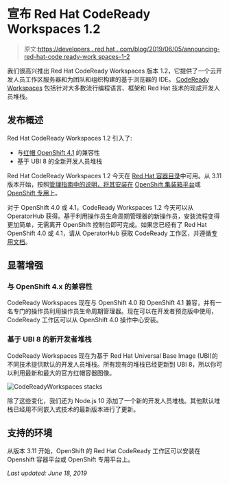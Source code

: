 # 宣布 Red Hat CodeReady Workspaces 1.2

> 原文:[https://developers . red hat . com/blog/2019/06/05/announcing-red-hat-code ready-work spaces-1-2](https://developers.redhat.com/blog/2019/06/05/announcing-red-hat-codeready-workspaces-1-2)

我们很高兴推出 Red Hat CodeReady Workspaces 版本 1.2，它提供了一个云开发人员工作区服务器和为团队和组织构建的基于浏览器的 IDE。 [CodeReady Workspaces](https://developers.redhat.com/products/codeready-workspaces/overview) 包括针对大多数流行编程语言、框架和 Red Hat 技术的现成开发人员堆栈。

## **发布概述**

Red Hat CodeReady Workspaces 1.2 引入了:

*   与[红帽 OpenShift 4.1](https://developers.redhat.com/openshift/) 的兼容性
*   基于 UBI 8 的全新开发人员堆栈

Red Hat CodeReady Workspaces 1.2 今天在 [Red Hat 容器目录](https://access.redhat.com/containers/)中可用。从 3.11 版本开始，按照[管理指南中的说明，将其安装在](https://access.redhat.com/documentation/en-us/red_hat_codeready_workspaces/1.2/html/administration_guide/installing_codeready-workspaces) [OpenShift 集装箱平台](https://developers.redhat.com/openshift/)或 [OpenShift 专用](https://www.openshift.com/products/dedicated/)上。

对于 OpenShift 4.0 或 4.1，CodeReady Workspaces 1.2 今天可以从 OperatorHub 获得。基于利用操作员生命周期管理器的新操作员，安装流程变得更加简单，无需离开 OpenShift 控制台即可完成。如果您已经有了 Red Hat OpenShift 4.0 或 4.1，请从 OperatorHub 获取 CodeReady 工作区，并遵循[专用文档](https://access.redhat.com/documentation/en-us/red_hat_codeready_workspaces/1.2/html/administration_guide/installing-codeready-workspaces-from-operator-hub)。

## **显著增强**

### **与 OpenShift 4.x 的兼容性**

CodeReady Workspaces 现在与 OpenShift 4.0 和 OpenShift 4.1 兼容，并有一名专门的操作员利用操作员生命周期管理器。现在可以在开发者预览版中使用，CodeReady 工作区可以从 OpenShift 4.0 操作中心安装。

### **基于 UBI 8 的新开发者堆栈**

CodeReady Workspaces 现在为基于 Red Hat Universal Base Image (UBI)的不同技术提供默认的开发人员堆栈。所有现有的堆栈已经更新到 UBI 8，所以你可以利用最新和最大的官方红帽容器图像。

![CodeReadyWorkspaces stacks](../Images/14ad3ea3c535a9ff57d66eb71780d4ce.png)

除了这些变化，我们还为 Node.js 10 添加了一个新的开发人员堆栈。其他默认堆栈已经用不同嵌入式技术的最新版本进行了更新。

## **支持的环境**

从版本 3.11 开始，OpenShift 的 Red Hat CodeReady 工作区可以安装在 Openshift 容器平台或 OpenShift 专用平台上。

*Last updated: June 18, 2019*